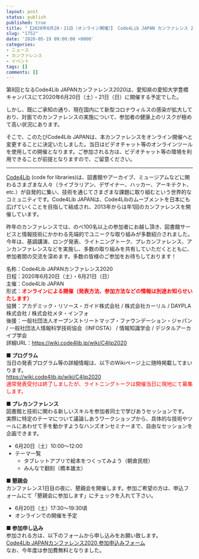 ```yaml
---
layout: post
status: publish
published: true
title: "【2020年6月20・21日（オンライン開催）】 Code4Lib JAPAN カンファレンス 2020 を開催します（参加者募集）"
slug: "1752"
date: '2020-05-19 09:00:00 +0000'
categories:
- ニュース
- カンファレンス
- イベント
tags: []
comments: []
---
```

<p>第8回となるCode4Lib JAPANカンファレンス2020は、愛知県の愛知大学豊橋キャンパスにて2020年6月20日（土）・21日（日）に開催する予定でした。</p>
<p>しかし、既にご承知の通り、現在国内にて新型コロナウィルスの感染が拡大しており、対面でのカンファレンスの実施について、参加者の健康上のリスクが極めて高い状況にあります。</p>
<p>そこで、このたびCode4Lib JAPANは、本カンファレンスをオンライン開催へと変更することに決定いたしました。当日はビデオチャット等のオンラインツールを使用しての開催となります。ご参加される方は、ビデオチャット等の環境を利用できることが前提となりますので、ご留意ください。</p>
<hr>
<p><a href="https://code4lib.org/" target="_blank" style="border-radius: 5px;">Code4Lib</a> (code for libraries)は、図書館やアーカイブ、ミュージアムなどに関わるさまざまな人々（ライブラリアン、デザイナー、ハッカー、アーキテクト、etc.）が自発的に集い、技術を通じてさまざまな課題に取り組むという世界的なコミュニティです。Code4Lib JAPANは、Code4Libのムーブメントを日本にも広げていくことを目指して結成され、2013年からは年1回のカンファレンスを開催しています。</p>
<p>昨年のカンファレンスでは、のべ100名以上の参加者にお越し頂き、図書館サービスと情報技術にかかわる先端的でユニークな取り組みが多数紹介されました。今年は、基調講演、ロング発表、ライトニングトーク、プレカンファレンス、アンカンファレンスなどを実施し、多数の取り組みを共有していただくとともに、参加者間の交流を深めます。多数の皆様のご参加をお待ちしております！</p>
<p>名称：Code4Lib JAPANカンファレンス2020<br>
日程：2020年6月20日（土）・6月21日（日）<br>
主催：Code4Lib JAPAN<br>
形式：<strong style="color: red;">オンラインによる開催（発表方法、参加方法などの情報は別途お知らせいたします）</strong><br>
協賛：アカデミック・リソース・ガイド株式会社 / 株式会社カーリル / DAYPLA株式会社 / 株式会社メタ・インフォ<br>
後援：一般社団法人オープンストリートマップ・ファウンデーション・ジャパン / 一般社団法人情報科学技術協会（INFOSTA） / 情報知識学会 / デジタルアーカイブ学会<br>
詳細URL：<a href="https://wiki.code4lib.jp/wiki/C4ljp2020" target="_blank" style="border-radius: 5px;">https://wiki.code4lib.jp/wiki/C4ljp2020</a><br>
<span id="more-1752"></span></p>
<div>
<p><strong>■ プログラム</strong><br>
当日の発表プログラム等の詳細情報は、以下のWikiページ上に随時掲載してまいります。<br>
<a href="https://wiki.code4lib.jp/wiki/C4ljp2020" style="border-radius: 5px;">https://wiki.code4lib.jp/wiki/C4ljp2020</a><br>
<span style="color: red">通常発表受付は終了しましたが、ライトニングトークは開催当日に現地にて募集します。</span></p>
<p><strong>■ プレカンファレンス</strong><br>
図書館と技術に関わる新しいスキルを参加者同士で学びあうセッションです。 実際に特定のテーマについて議論しあうワークショップから、具体的な技術やツールにあわせて手を動かすようなハンズオンセミナーまで、自由なセッションを企画できます。</p>
<ul>
<li>6月20日（土）10:00～12:00</li>
<li>テーマ一覧
<ul>
<li>タブレットアプリで絵本をつくってみよう（朝倉民枝）</li>
<li>みんなで翻刻（橋本雄太）</li>
</ul>
</li>
</ul>
<p><strong>■ 懇親会</strong><br>
カンファレンス1日目の夜に、懇親会を開催します。参加ご希望の方は、申込フォームにて「懇親会に参加します」にチェックを入れて下さい。</p>
<ul>
<li>6月20日（土）17:30～19:30頃</li>
<li>オンラインでの開催を予定</li>
</ul>
<p><strong>■ 参加申し込み</strong><br>
参加される方は、以下のフォームから申し込みをお願い致します。<br>
<a href="/2020/05/1750" style="border-radius: 5px;">Code4Lib JAPANカンファレンス2020 参加申込みフォーム</a><br>
なお、今年度は参加費無料となりました。</p>
</div>
